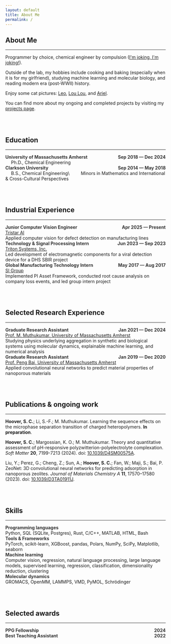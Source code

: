 ```yaml
---
layout: default
title: About Me
permalink: /
---
```


## About Me

---

Programmer by choice, chemical engineer by compulsion ([I'm joking, I'm
joking!](https://youtube.com/clip/UgkxlDbbVBWbdSLhYTh7Si5akIdVaDl2NW53?feature=shared)).

Outside of the lab, my hobbies include cooking and baking (especially when it
is for my girlfriend), studying machine learning and molecular biology, and
reading modern era (post-WWII) history.

Enjoy some cat pictures: [Leo](/assets/imgs/leo.png), [Lou
Lou](/assets/imgs/loulou.png), and [Ariel](/assets/imgs/ariel.png).

You can find more about my ongoing and completed projects by visiting my
[projects page](/projects/).

<br><br>

## Education

---

<div style='text-align:left;'>
    <b><font color="#333333">University of Massachusetts Amherst</font></b>
    <span style='float:right;'>
        <b><font color="#333333">Sep 2018 &mdash; Dec 2024</font></b>
    </span>
</div>
&emsp; Ph.D., Chemical Engineering

<div style='text-align:left;'>
    <b><font color="#333333">Clarkson University</font></b>
    <span style='float:right;'>
        <b><font color="#333333">Sep 2014 &mdash; May 2018</font></b>
    </span>
</div>
&emsp; B.S., Chemical Engineering\
&emsp;&emsp; Minors in Mathematics and International & Cross-Cultural Perspectives

<br><br>

## Industrial Experience

---

<div style='text-align:left;'>
    <b><font color="#333333">Junior Computer Vision Engineer</font></b>
    <span style='float:right;'>
        <b><font color="#333333">Apr 2025 &mdash; Present</font></b>
    </span>
</div>
<u>Tristar AI</u><br>
Applied computer vision for defect detection on manufacturing lines

<div style='text-align:left;'>
    <b><font color="#333333">Technology & Signal Processing Intern</font></b>
    <span style='float:right;'>
        <b><font color="#333333">Jun 2023 &mdash; Sep 2023</font></b>
    </span>
</div>
<u>Triton Systems, Inc.</u><br>
Led development of electromagnetic components for a viral detection device for
a DHS SBIR project

<div style='text-align:left;'>
    <b><font color="#333333">Global Manufacturing Technology Intern</font></b>
    <span style='float:right;'>
        <b><font color="#333333">May 2017 &mdash; Aug 2017</font></b>
    </span>
</div>
<u>SI Group</u><br>
Implemented PI Asset Framework, conducted root cause analysis on company loss
events, and led group intern project

<br><br>

## Selected Research Experience

---

<div style='text-align:left;'>
    <b><font color="#333333">Graduate Research Assistant</font></b>
    <span style='float:right;'>
        <b><font color="#333333">Jan 2021 &mdash; Dec 2024</font></b>
    </span>
</div>
<u>Prof. M. Muthukumar, University of Massachusetts Amherst</u><br>
Studying physics underlying aggregation in synthetic and biological systems using
molecular dynamics, explainable machine learning, and numerical analysis

<div style='text-align:left;'>
    <b><font color="#333333">Graduate Research Assistant</font></b>
    <span style='float:right;'>
        <b><font color="#333333">Jan 2019 &mdash; Dec 2020</font></b>
    </span>
</div>
<u>Prof. Peng Bai, University of Massachusetts Amherst</u><br>
Applied convolutional neural networks to predict material properties of
nanoporous materials

<br><br>

## Publications & ongoing work

---

**Hoover, S. C.**; Li, S.-F.; M. Muthukumar. Learning the sequence effects on
the microphase separation transition of charged heteropolymers. **In
preparation**.

**Hoover, S. C.**; Margossian, K. O.; M. Muthukumar. Theory and quantitative
assessment of pH-responsive polyzwitterion-polyelectrolyte complexation.
*Soft Matter* **20**, 7199-7213 (2024). doi:
[10.1039/D4SM00575A](https://doi.org/10.1039/D4SM00575A).

Liu, Y.; Perez, G.; Cheng, Z.; Sun, A.; **Hoover, S. C.**; Fan, W.; Maji, S.; Bai,
P. ZeoNet: 3D convolutional neural networks for predicting adsorption in
nanoporous zeolites. *Journal of Materials Chemistry A* **11**, 17570–17580
(2023). doi: [10.1039/D3TA01911J](https://doi.org/10.1039/D3TA01911J).

<br><br>

## Skills

---

<div style='text-align:left;'>
    <b><font color="#333333">Programming languages</font></b>
</div>
Python, SQL (SQLite, Postgres), Rust, C/C++, MATLAB,
HTML, Bash

<div style='text-align:left;'>
    <b><font color="#333333">Tools & Frameworks</font></b>
</div>
PyTorch, scikit-learn, XGBoost, pandas, Polars, NumPy, SciPy, Matplotlib,
seaborn

<div style='text-align:left;'>
    <b><font color="#333333">Machine learning</font></b>
</div>
Computer vision, regression, natural language processing, large language
models, supervised learning, regression, classification, dimensionality
reduction, clustering

<div style='text-align:left;'>
    <b><font color="#333333">Molecular dynamics</font></b>
</div>
GROMACS, OpenMM, LAMMPS, VMD, PyMOL, Schr&ouml;dinger

<br><br>

## Selected awards

---

<div style='text-align:left;'>
    <b><font color='#333333'>PPG Fellowship</font></b>
    <span style='float:right;'>
        <b><font color='#333333'>2024</font></b>
    </span>
</div>

<div style='text-align:left;'>
    <b><font color='#333333'>Best Teaching Assistant</font></b>
    <span style='float:right;'>
        <b><font color='#333333'>2022</font></b>
    </span>
</div>
